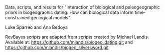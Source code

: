 Data, scripts, and results for "Interaction of biological and paleogeographic priors in biogeograohic dating: How can biological data inform time-constrained geological models"

Luke Sparreo and Ana Bedoya

RevBayes scripts are adapted from scripts created by Michael Landis. Available at: https://github.com/mlandis/biogeo_dating.git and https://github.com/mlandis/biogeo_silversword.git
